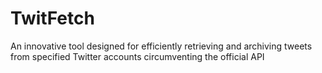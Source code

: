 # TwitFetch
An innovative tool designed for efficiently retrieving and archiving tweets from specified Twitter accounts circumventing the official API
